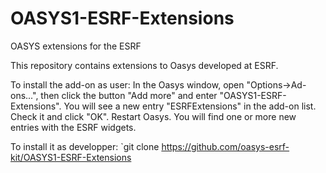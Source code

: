 # OASYS1-ESRF-Extensions
OASYS extensions for the ESRF

This repository contains extensions to Oasys developed at ESRF. 

To install the add-on as user: In the Oasys window, open "Options->Ad-ons...", then click the button "Add more" and enter "OASYS1-ESRF-Extensions". You will see a new entry "ESRFExtensions" in the add-on list. Check it and click "OK". Restart Oasys. You will find one or more new entries with the ESRF widgets.

To install it as developper:
`git clone  https://github.com/oasys-esrf-kit/OASYS1-ESRF-Extensions



